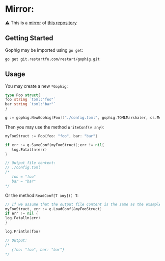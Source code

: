 # Mirror:
⚠️ This is a [mirror](https://git.restartfu.com/restart/git-mirror) of [this repository](https://git.restartfu.com/restart/gophig)
## Getting Started

Gophig may be imported using `go get`:
```
go get git.restartfu.com/restart/gophig.git
```

## Usage

You may create a new `*Gophig`:
```go
type Foo struct{
foo string `toml:"foo"`
bar string `toml:"bar"`
}

g := gophig.NewGophig[Foo]("./config.toml", gophig.TOMLMarshaler, os.ModePerm)
```
Then you may use the method `WriteConf(v any)`:
```go
myFooStruct := Foo{foo: "foo", bar: "bar"}

if err := g.SaveConf(myFooStruct);err != nil{
   log.Fatalln(err)
}

// Output file content:
// ./config.toml
/* 
   foo = "foo"
   bar = "bar"
*/
```
Or the method `ReadConf[T any]() T`:
```go
// If we assume that the output file content is the same as the example up there:
myFooStruct, err := g.LoadConf(&myFooStruct)
if err != nil {
log.Fatalln(err)
}

log.Println(foo)

// Output:
/*
   {foo: "foo", bar: "bar"}
*/
```
